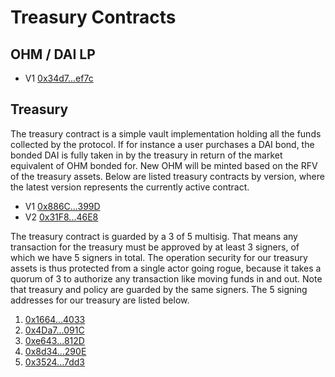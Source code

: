 # Treasury Contracts

## OHM / DAI LP

- V1 [0x34d7...ef7c](https://etherscan.io/address/0x34d7d7Aaf50AD4944B70B320aCB24C95fa2def7c)

## Treasury

The treasury contract is a simple vault implementation holding all the funds
collected by the protocol. If for instance a user purchases a DAI bond, the
bonded DAI is fully taken in by the treasury in return of the market equivalent
of OHM bonded for. New OHM will be minted based on the RFV of the treasury
assets. Below are listed treasury contracts by version, where the latest version
represents the currently active contract.

- V1 [0x886C...399D](https://etherscan.io/address/0x886CE997aa9ee4F8c2282E182aB72A705762399D)
- V2 [0x31F8...46E8](https://etherscan.io/address/0x31F8Cc382c9898b273eff4e0b7626a6987C846E8)

The treasury contract is guarded by a 3 of 5 multisig. That means any
transaction for the treasury must be approved by at least 3 signers, of which we
have 5 signers in total. The operation security for our treasury assets is thus
protected from a single actor going rogue, because it takes a quorum of 3 to
authorize any transaction like moving funds in and out. Note that treasury and
policy are guarded by the same signers. The 5 signing addresses for our treasury
are listed below.

1. [0x1664...4033](https://etherscan.io/address/0x1664852674e93268Ef7704B7c345b20a876d4033)
2. [0x4Da7...091C](https://etherscan.io/address/0x4Da7EB21fd6c918b57f61B15109133C069FA091C)
3. [0xe643...812D](https://etherscan.io/address/0xe6435E2D1De6e3D3a9e90B2e80e7956ce59A812D)
4. [0x8d34...290E](https://etherscan.io/address/0x8d34EA6fb1Ed6B60F94ac6CD01dD1181ef12290E)
5. [0x3524...7dd3](https://etherscan.io/address/0x3524c03D39A13D51485419A17586286A6b617dd3)
